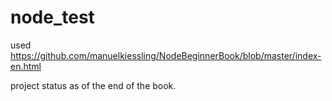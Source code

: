 node_test
=========

used https://github.com/manuelkiessling/NodeBeginnerBook/blob/master/index-en.html

project status as of the end of the book.
